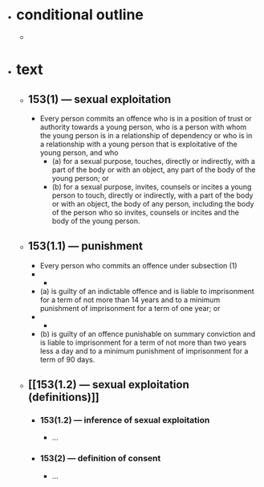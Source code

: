 - # conditional outline
	-
- # text
	- ## 153(1) — sexual exploitation
		- Every person commits an offence who is in a position of trust or authority towards a young person, who is a person with whom the young person is in a relationship of dependency or who is in a relationship with a young person that is exploitative of the young person, and who
			- (a) for a sexual purpose, touches, directly or indirectly, with a part of the body or with an object, any part of the body of the young person; or
			- (b) for a sexual purpose, invites, counsels or incites a young person to touch, directly or indirectly, with a part of the body or with an object, the body of any person, including the body of the person who so invites, counsels or incites and the body of the young person.
	- ## 153(1.1) — punishment
		- Every person who commits an offence under subsection (1)
		- -
		- (a) is
		   guilty of an indictable offence and is liable to imprisonment for a 
		  term of not more than 14 years and to a minimum punishment of 
		  imprisonment for a term of one year; or
		- -
		- (b) is
		   guilty of an offence punishable on summary conviction and is liable to 
		  imprisonment for a term of not more than two years less a day and to a 
		  minimum punishment of imprisonment for a term of 90 days.
	- ## [[153(1.2) — sexual exploitation (definitions)]]
		- ### 153(1.2) — inference of sexual exploitation
			- ...
		- ### 153(2) — definition of consent
			- ...